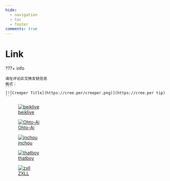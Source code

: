```yaml
---
hide:
  - navigation
  - toc
  - footer
comments: true
---
```

# Link

???+ info

    请在评论区交换友链信息  
    格式：  
    ```
    [![Creeper Title](https://cree.per/creeper.png)](https://cree.per tip)
    ```
<div class="avatar-container avatar-attr-opacity-low avatar-attr-trans-ani avatar-attr-64px">
  <figure markdown>
    <a href="http://beiklive.top" target="_blank">
      <div class="avatar-wrapper">
        <img alt="beiklive" loading="lazy" title="beiklive" src='../assets/img/social/beiklive.png'/>
      </div>
      <figcaption>beiklive</figcaption>
    </a>
  </figure>
  <figure markdown>
    <a href="https://ohtoai.top" target="_blank">
      <div class="avatar-wrapper">
        <img alt="Ohto-Ai" loading="lazy" title="I am Ohto-Ai" src='//avatars.githubusercontent.com/Ohto-Ai?size=96'>
      </div>
      <figcaption>Ohto-Ai</figcaption>
    </a>
  </figure>
  <figure markdown>
    <a href="https://zhouhuan666.github.io" target="_blank">
      <div class="avatar-wrapper avatar-attr-rotate-hover">
        <img alt="jnchou" loading="lazy" title="jnchou" src='../assets/img/social/jnchou.png'>
      </div>
      <figcaption>jnchou</figcaption>
    </a>
  </figure>
  <figure markdown>
    <a href="https://ohto-ai.github.io/main" target="_blank">
      <div class="avatar-wrapper avatar-attr-rotate-hover avatar-attr-no-border-radius">
        <img alt="thatboy" loading="lazy" title="thatboy" src='https://ohto-ai.github.io/main/favicon.ico'>
      </div>
      <figcaption>thatboy</figcaption>
    </a>
  </figure>
  <figure markdown>
    <a href="https://ohto-ai.github.io/blog/others/zxll/" target="_blank">
      <div class="avatar-wrapper avatar-attr-rotate-hover">
        <img alt="zxll" loading="lazy" title="ZXLL" src='//cdn.sep.cc/avatar/02c55aff592f8a151ec83b3051892d2b?s=96'>
      </div>
      <figcaption>ZXLL</figcaption>
    </a>
  </figure>
</div>
